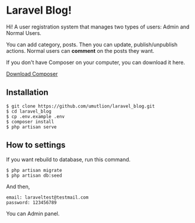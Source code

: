# Laravel Blog!

Hi!  A user registration system that manages two types of users:  Admin  and Normal Users. 

You can add category, posts. Then you can update, publish/unpublish actions. Normal users can **comment** on the posts they want. 


If you don't have Composer on your computer, you can download it here.

[Download Composer](https://getcomposer.org/download/)




## Installation

```
$ git clone https://github.com/umutlion/laravel_blog.git
$ cd laravel_blog
$ cp .env.example .env
$ composer install
$ php artisan serve
```

## How to settings
If you want rebuild to database, run this command.
```
$ php artisan migrate
$ php artisan db:seed
```
And then,

```
email: laraveltest@testmail.com
password: 123456789
```
You can Admin panel.

